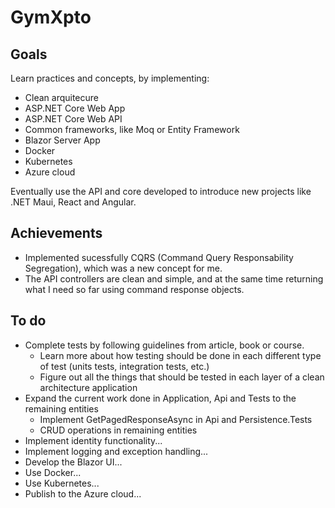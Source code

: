 # GymXpto
## Goals
Learn practices and concepts, by implementing:
- Clean arquitecure
- ASP.NET Core Web App
- ASP.NET Core Web API
- Common frameworks, like Moq or Entity Framework
- Blazor Server App
- Docker
- Kubernetes
- Azure cloud

Eventually use the API and core developed to introduce new projects like .NET Maui, React and Angular.

## Achievements
- Implemented sucessfully CQRS (Command Query Responsability Segregation), which was a new concept for me.
- The API controllers are clean and simple, and at the same time returning what I need so far using command response objects.

## To do
- Complete tests by following guidelines from article, book or course.
  - Learn more about how testing should be done in each different type of test (units tests, integration tests, etc.)
  - Figure out all the things that should be tested in each layer of a clean architecture application
- Expand the current work done in Application, Api and Tests to the remaining entities
  - Implement GetPagedResponseAsync in Api and Persistence.Tests
  - CRUD operations in remaining entities
- Implement identity functionality...
- Implement logging and exception handling...
- Develop the Blazor UI...
- Use Docker...
- Use Kubernetes...
- Publish to the Azure cloud...
